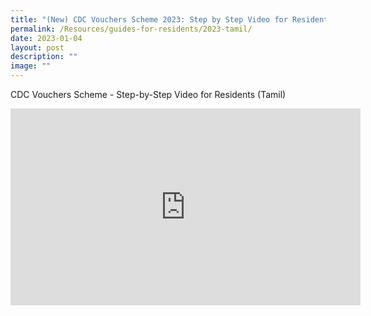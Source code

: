 ```yaml
---
title: "(New) CDC Vouchers Scheme 2023: Step by Step Video for Residents (Tamil)"
permalink: /Resources/guides-for-residents/2023-tamil/
date: 2023-01-04
layout: post
description: ""
image: ""
---
```

CDC Vouchers Scheme - Step-by-Step Video for Residents (Tamil)


<iframe width="560" height="315" src="https://www.youtube.com/embed/uiXY7I6Sevs" title="YouTube video player" frameborder="0" allow="accelerometer; autoplay; clipboard-write; encrypted-media; gyroscope; picture-in-picture" allowfullscreen></iframe>